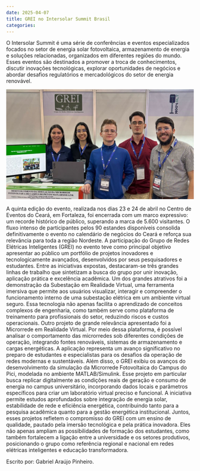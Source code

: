 ```yaml
---
date: 2025-04-07
title: GREI no Intersolar Summit Brasil
categories: 
---
```


O Intersolar Summit é uma série de conferências e eventos especializados focados no setor de energia solar fotovoltaica, armazenamento de energia e soluções relacionadas, organizados em diferentes regiões do mundo. Esses eventos são destinados a promover a troca de conhecimentos, discutir inovações tecnológicas, explorar oportunidades de negócios e abordar desafios regulatórios e mercadológicos do setor de energia renovável. 

![Foto-1](/images/SUM.png)

A quinta edição do evento, realizada nos dias 23 e 24 de abril no Centro de Eventos do Ceará, em Fortaleza, foi encerrada com um marco expressivo: um recorde histórico de público, superando a marca de 5.600 visitantes. O fluxo intenso de participantes pelos 90 estandes disponíveis consolida definitivamente o evento no calendário de negócios do Ceará e reforça sua relevância para toda a região Nordeste. 
A participação do Grupo de Redes Elétricas Inteligentes (GREI) no evento teve como principal objetivo apresentar ao público um portfólio de projetos inovadores e tecnologicamente avançados, desenvolvidos por seus pesquisadores e estudantes. Entre as iniciativas expostas, destacaram-se três grandes linhas de trabalho que sintetizam a busca do grupo por unir inovação, aplicação prática e excelência acadêmica.
Um dos grandes atrativos foi a demonstração da Subestação em Realidade Virtual, uma ferramenta imersiva que permite aos usuários visualizar, interagir e compreender o funcionamento interno de uma subestação elétrica em um ambiente virtual seguro. Essa tecnologia não apenas facilita o aprendizado de conceitos complexos de engenharia, como também serve como plataforma de treinamento para profissionais do setor, reduzindo riscos e custos operacionais.
Outro projeto de grande relevância apresentado foi a Microrrede em Realidade Virtual. Por meio dessa plataforma, é possível analisar o comportamento das microrredes sob diferentes condições de operação, integrando fontes renováveis, sistemas de armazenamento e cargas energéticas. A aplicação representa um avanço significativo no preparo de estudantes e especialistas para os desafios da operação de redes modernas e sustentáveis.
Além disso, o GREI exibiu os avanços do desenvolvimento da simulação da Microrrede Fotovoltaica do Campus do Pici, modelada no ambiente MATLAB/Simulink. Esse projeto em particular busca replicar digitalmente as condições reais de geração e consumo de energia no campus universitário, incorporando dados locais e parâmetros específicos para criar um laboratório virtual preciso e funcional. A iniciativa permite estudos aprofundados sobre integração de energia solar, estabilidade de rede e eficiência energética, contribuindo tanto para a pesquisa acadêmica quanto para a gestão energética institucional.
Juntos, esses projetos refletem o compromisso do GREI com um ensino de qualidade, pautado pela imersão tecnológica e pela prática inovadora. Eles não apenas ampliam as possibilidades de formação dos estudantes, como também fortalecem a ligação entre a universidade e os setores produtivos, posicionando o grupo como referência regional e nacional em redes elétricas inteligentes e educação transformadora.
 
Escrito por: Gabriel Araújo Pinheiro.